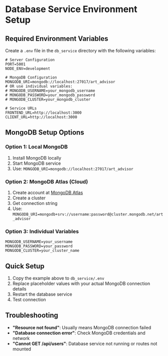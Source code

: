 # Database Service Environment Setup

## Required Environment Variables

Create a `.env` file in the `db_service` directory with the following variables:

```env
# Server Configuration
PORT=5001
NODE_ENV=development

# MongoDB Configuration
MONGODB_URI=mongodb://localhost:27017/art_advisor
# OR use individual variables:
# MONGODB_USERNAME=your_mongodb_username
# MONGODB_PASSWORD=your_mongodb_password
# MONGODB_CLUSTER=your_mongodb_cluster

# Service URLs
FRONTEND_URL=http://localhost:3000
CLIENT_URL=http://localhost:3000
```

## MongoDB Setup Options

### Option 1: Local MongoDB
1. Install MongoDB locally
2. Start MongoDB service
3. Use: `MONGODB_URI=mongodb://localhost:27017/art_advisor`

### Option 2: MongoDB Atlas (Cloud)
1. Create account at [MongoDB Atlas](https://www.mongodb.com/atlas)
2. Create a cluster
3. Get connection string
4. Use: `MONGODB_URI=mongodb+srv://username:password@cluster.mongodb.net/art_advisor`

### Option 3: Individual Variables
```env
MONGODB_USERNAME=your_username
MONGODB_PASSWORD=your_password
MONGODB_CLUSTER=your_cluster_name
```

## Quick Setup

1. Copy the example above to `db_service/.env`
2. Replace placeholder values with your actual MongoDB connection details
3. Restart the database service
4. Test connection

## Troubleshooting

- **"Resource not found"**: Usually means MongoDB connection failed
- **"Database connection error"**: Check MongoDB credentials and network
- **"Cannot GET /api/users"**: Database service not running or routes not mounted
